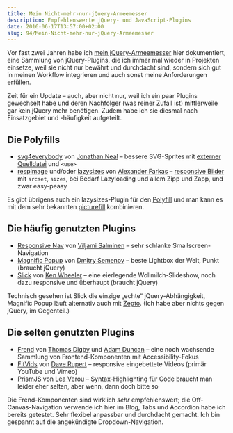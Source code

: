```yaml
---
title: Mein Nicht-mehr-nur-jQuery-Armeemesser
description: Empfehlenswerte jQuery- und JavaScript-Plugins
date: 2016-06-17T13:57:00+02:00
slug: 94/Mein-Nicht-mehr-nur-jQuery-Armeemesser
---
```


Vor fast zwei Jahren habe ich [mein jQuery-Armeemesser](/archiv/55/Mein-jQuery-Armeemesser.html) hier dokumentiert, eine Sammlung von jQuery-Plugins, die ich immer mal wieder in Projekten einsetze, weil sie nicht nur bewährt und durchdacht sind, sondern sich gut in meinen Workflow integrieren und auch sonst meine Anforderungen erfüllen.

Zeit für ein Update – auch, aber nicht nur, weil ich ein paar Plugins gewechselt habe und deren Nachfolger (was reiner Zufall ist) mittlerweile gar kein jQuery mehr benötigen. Zudem habe ich sie diesmal nach Einsatzgebiet und -häufigkeit aufgeteilt.

## Die Polyfills

-   [svg4everybody](https://github.com/jonathantneal/svg4everybody) von [Jonathan Neal](https://twitter.com/jon_neal) – bessere SVG-Sprites mit [externer Quelldatei](https://css-tricks.com/svg-use-external-source/) und `<use>`
-   [respimage](https://github.com/aFarkas/respimage) und/oder [lazysizes](https://github.com/aFarkas/lazysizes) von [Alexander Farkas](https://github.com/aFarkas) – [responsive Bilder](https://github.com/aFarkas) mit `srcset`, `sizes`, bei Bedarf Lazyloading und allem Zipp und Zapp, und zwar easy-peasy

Es gibt übrigens auch ein lazysizes-Plugin für den [Polyfill](https://github.com/aFarkas/lazysizes/tree/gh-pages/plugins/respimg) und man kann es mit dem sehr bekannten [picturefill](https://github.com/scottjehl/picturefill) kombinieren.

## Die häufig genutzten Plugins

-   [Responsive Nav](https://github.com/viljamis/responsive-nav.js) von [Viljami Salminen](https://twitter.com/viljamis) – sehr schlanke Smallscreen-Navigation
-   [Magnific Popup](https://github.com/dimsemenov/Magnific-Popup) von [Dmitry Semenov](https://twitter.com/dimsemenov) – beste Lightbox der Welt, Punkt (braucht jQuery)
-   [Slick](https://github.com/kenwheeler/slick/) von [Ken Wheeler](http://kenwheeler.github.io) – eine eierlegende Wollmilch-Slideshow, noch dazu responsive und überhaupt (braucht jQuery)

Technisch gesehen ist Slick die einzige „echte“ jQuery-Abhängigkeit, Magnific Popup läuft alternativ auch mit [Zepto](http://zeptojs.com). (Ich habe aber nichts gegen jQuery, im Gegenteil.)

## Die selten genutzten Plugins

-   [Frend](https://github.com/frend/frend.co) von [Thomas Digby](https://twitter.com/thomasdigby) und [Adam Duncan](https://twitter.com/duncanadam) – eine noch wachsende Sammlung von Frontend-Komponenten mit Accessibility-Fokus
-   [FitVids](https://github.com/davatron5000/FitVids.js) von [Dave Rupert](https://twitter.com/davatron5000) – responsive eingebettete Videos (primär YouTube und Vimeo)
-   [PrismJS](https://github.com/PrismJS/prism) von [Lea Verou](https://twitter.com/LeaVerou) – Syntax-Highlighting für Code braucht man leider eher selten, aber wenn, dann doch bitte so

Die Frend-Komponenten sind wirklich _sehr_ empfehlenswert; die Off-Canvas-Navigation verwende ich hier im Blog, Tabs und Accordion habe ich bereits getestet. Sehr flexibel anpassbar und durchdacht gemacht. Ich bin gespannt auf die angekündigte Dropdown-Navigation.
